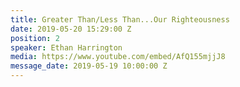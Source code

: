 ```yaml
---
title: Greater Than/Less Than...Our Righteousness
date: 2019-05-20 15:29:00 Z
position: 2
speaker: Ethan Harrington
media: https://www.youtube.com/embed/AfQ155mjjJ8
message_date: 2019-05-19 10:00:00 Z
---
```


